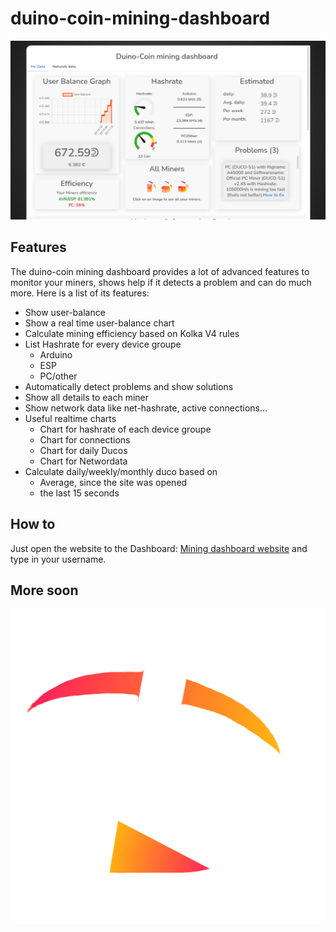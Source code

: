 # duino-coin-mining-dashboard
![Dashboard preview](/dashboard.png)
## Features
The duino-coin mining dashboard provides a lot of advanced features to monitor your miners, shows help if it detects a problem and can do much more. 
Here is a list of its features:
* Show user-balance
* Show a real time user-balance chart
* Calculate mining efficiency based on Kolka V4 rules
* List Hashrate for every device groupe 
    * Arduino
    * ESP
    * PC/other
* Automatically detect problems and show solutions
* Show all details to each miner
* Show network data like net-hashrate, active connections...
* Useful realtime charts
    * Chart for hashrate of each device groupe
    * Chart for connections
    * Chart for daily Ducos
    * Chart for Networdata
* Calculate daily/weekly/monthly duco based on
    * Average, since the site was opened
    * the last 15 seconds

## How to
Just open the website to the Dashboard: [Mining dashboard website](https://lulaschkas.github.io/duco-mining-dashboard/) and type in your username.


## More soon
![Dashboard preview](/logo.png)
